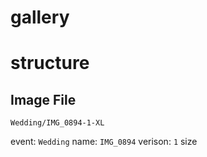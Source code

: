 # gallery

# structure

## Image File

`Wedding/IMG_0894-1-XL`

event: `Wedding`
name: `IMG_0894`
verison: `1`
size
